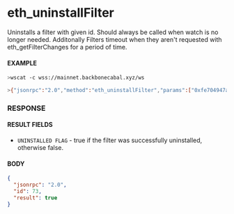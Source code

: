 # eth_uninstallFilter

Uninstalls a filter with given id. Should always be called when watch is no longer needed. Additonally Filters timeout
when they aren't requested with eth_getFilterChanges for a period of time.

#### EXAMPLE

```bash
>wscat -c wss://mainnet.backbonecabal.xyz/ws

>{"jsonrpc":"2.0","method":"eth_uninstallFilter","params":["0xfe704947a3cd3ca12541458a4321c869"],"id":73}
```

### RESPONSE

#### RESULT FIELDS

- `UNINSTALLED FLAG` - true if the filter was successfully uninstalled, otherwise false.

#### BODY

```json
{
  "jsonrpc": "2.0",
  "id": 73,
  "result": true
}
```

